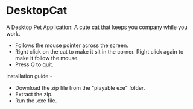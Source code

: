 # DesktopCat
A Desktop Pet Application:
A cute cat that keeps you company while you work.
- Follows the mouse pointer across the screen.
- Right click on the cat to make it sit in the corner. Right click again to make it follow the mouse.
- Press Q to quit.

installation guide:-
- Download the zip file from the "playable exe" folder.
- Extract the zip.
- Run the .exe file.
